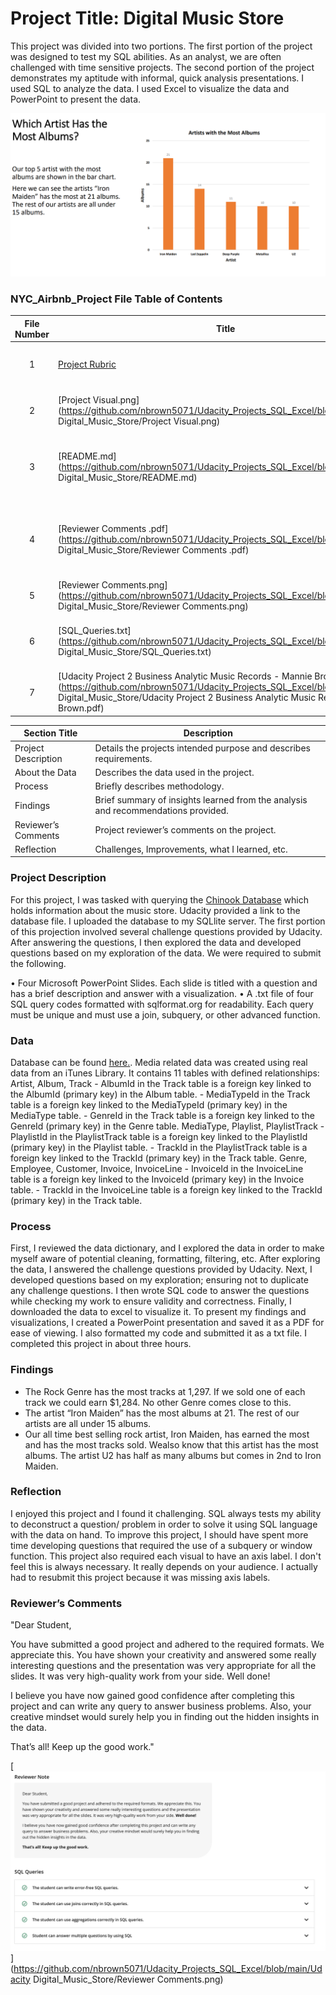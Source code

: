 ﻿# Project Title: Digital Music Store

This project was divided into two portions. The first portion of the project was designed to test my SQL abilities. As an analyst, we are often challenged with time sensitive projects. The second portion of the project demonstrates my aptitude with informal, quick analysis presentations. I used SQL to analyze the data. I used Excel to visualize the data and PowerPoint to present the data. 

[<img src="https://github.com/nbrown5071/Udacity_Projects_SQL_Excel/blob/main/Udacity%20Digital_Music_Store/Project%20Visual.png" alt="Udacity Digital Music Store">](https://github.com/nbrown5071/Udacity_Projects_SQL_Excel/blob/main/Udacity%20Digital_Music_Store/Project%20Visual.png)



### NYC_Airbnb_Project File Table of Contents
| File Number | Title | Description |
| :-----------: | ----------- |----------- |
| 1 | [Project Rubric](https://github.com/nbrown5071/Udacity_Projects_SQL_Excel/blob/main/Udacity%20Digital_Music_Store/Project%20Rubric.pdf) | A .pdf file with the project requirements | 
| 2 | [Project Visual.png](https://github.com/nbrown5071/Udacity_Projects_SQL_Excel/blob/main/Udacity Digital_Music_Store/Project Visual.png) | Visual of a PowerPoint slide in the project |
| 3 | [README.md](https://github.com/nbrown5071/Udacity_Projects_SQL_Excel/blob/main/Udacity Digital_Music_Store/README.md) | Current View. Contains relevant project information |
| 4 | [Reviewer Comments .pdf](https://github.com/nbrown5071/Udacity_Projects_SQL_Excel/blob/main/Udacity Digital_Music_Store/Reviewer Comments .pdf) | A file containing all reviewer comments on SQL code and presentation |
| 5 | [Reviewer Comments.png](https://github.com/nbrown5071/Udacity_Projects_SQL_Excel/blob/main/Udacity Digital_Music_Store/Reviewer Comments.png) | A picture of the reviewer comments |
| 6 | [SQL_Queries.txt](https://github.com/nbrown5071/Udacity_Projects_SQL_Excel/blob/main/Udacity Digital_Music_Store/SQL_Queries.txt) | A file containing the SQL code for this project |
| 7 | [Udacity Project 2 Business Analytic Music Records - Mannie Brown.pdf](https://github.com/nbrown5071/Udacity_Projects_SQL_Excel/blob/main/Udacity Digital_Music_Store/Udacity Project 2 Business Analytic Music Records - Mannie Brown.pdf) | A file containing the project presentation |



| Section Title | Description |
| ----------- |----------- |
| Project Description | Details the projects intended purpose and describes requirements. |
| About the Data | Describes the data used in the project. |
| Process | Briefly describes methodology. |
| Findings | Brief summary of insights learned from the analysis and recommendations provided. |
| Reviewer’s Comments | Project reviewer’s comments on the project. |
| Reflection | Challenges, Improvements, what I learned, etc. | 

### Project Description 
For this project, I was tasked with querying the [Chinook Database](https://github.com/lerocha/chinook-database) which holds information about the music store. Udacity provided a link to the database file. I uploaded the database to my SQLlite server. The first portion of this projection involved several challenge questions provided by Udacity. After answering the questions, I then explored the data and developed questions based on my exploration of the data. We were required to submit the following. 

•	Four Microsoft PowerPoint Slides. Each slide is titled with a question and has a brief description and answer with a visualization. 
•	A .txt file of four SQL query codes formatted with sqlformat.org for readability. Each query must be unique and must use a join, subquery, or other advanced function. 


### Data
Database can be found <a href='https://github.com/lerocha/chinook-database'><u>here</u>.</a>. Media related data was created using real data from an iTunes Library. 
It contains 11 tables with defined relationships:
Artist, Album, Track
                     - AlbumId in the Track table is a foreign key linked to the AlbumId (primary key) in the Album table.
                     - MediaTypeId in the Track table is a foreign key linked to the MediaTypeId (primary key) in the MediaType table.
                     - GenreId in the Track table is a foreign key linked to the GenreId (primary key) in the Genre table. 
MediaType, Playlist, PlaylistTrack
                     - PlaylistId in the PlaylistTrack table is a foreign key linked to the PlaylistId (primary key) in the Playlist table.
                     - TrackId in the PlaylistTrack table is a foreign key linked to the TrackId (primary key) in the Track table.
Genre, Employee, Customer, Invoice, InvoiceLine
                    - InvoiceId in the InvoiceLine table is a foreign key linked to the InvoiceId (primary key) in the Invoice table.
                    - TrackId in the InvoiceLine table is a foreign key linked to the TrackId (primary key) in the Track table.

### Process
First, I reviewed the data dictionary, and I explored the data in order to make myself aware of potential cleaning, formatting, filtering, etc. After exploring the data, I answered the challenge questions provided by Udacity. Next, I developed questions based on my exploration; ensuring not to duplicate any challenge questions. I then wrote SQL code to answer the questions while checking my work to ensure validity and correctness. Finally, I downloaded the data to excel to visualize it. To present my findings and visualizations, I created a PowerPoint presentation and saved it as a PDF for ease of viewing. I also formatted my code and submitted it as a txt file. I completed this project in about three hours. 

### Findings
- The Rock Genre has the most tracks at 1,297. If we sold one of each track we could earn $1,284. No other Genre comes close to this. 
- The artist “Iron Maiden” has the most albums at 21. The rest of our artists are all under 15 albums.
- Our all time best selling rock artist, Iron Maiden, has earned the most and has the most tracks sold. Wealso know that this artist has the most albums. The artist U2 has half as many albums but comes in 2nd to Iron Maiden.

### Reflection
I enjoyed this project and I found it challenging. SQL always tests my ability to deconstruct a question/ problem in order to solve it using SQL language with the data on hand. To improve this project, I should have spent more time developing questions that required the use of a subquery or window function. This project also required each visual to have an axis label. I don't feel this is always necessary. It really depends on your audience. I actually had to resubmit this project because it was missing axis labels.

### Reviewer’s Comments
"Dear Student,

You have submitted a good project and adhered to the required formats. We appreciate this. You have shown your creativity and answered some really interesting questions and the presentation was very appropriate for all the slides. It was very high-quality work from your side. Well done!

I believe you have now gained good confidence after completing this project and can write any query to answer business problems. Also, your creative mindset would surely help you in finding out the hidden insights in the data.

That’s all! Keep up the good work."


[<img src="https://github.com/nbrown5071/Udacity_Projects_SQL_Excel/blob/main/Udacity Digital_Music_Store/Reviewer Comments.png">](https://github.com/nbrown5071/Udacity_Projects_SQL_Excel/blob/main/Udacity Digital_Music_Store/Reviewer Comments.png)
